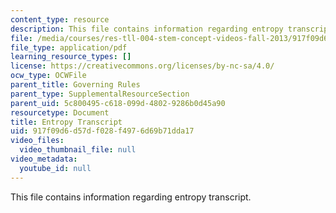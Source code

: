 ```yaml
---
content_type: resource
description: This file contains information regarding entropy transcript.
file: /media/courses/res-tll-004-stem-concept-videos-fall-2013/917f09d6d57df028f4976d69b71dda17_MITRES_TLL-004F13_Entropy.pdf
file_type: application/pdf
learning_resource_types: []
license: https://creativecommons.org/licenses/by-nc-sa/4.0/
ocw_type: OCWFile
parent_title: Governing Rules
parent_type: SupplementalResourceSection
parent_uid: 5c800495-c618-099d-4802-9286b0d45a90
resourcetype: Document
title: Entropy Transcript
uid: 917f09d6-d57d-f028-f497-6d69b71dda17
video_files:
  video_thumbnail_file: null
video_metadata:
  youtube_id: null
---
```

This file contains information regarding entropy transcript.